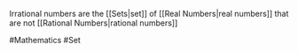 Irrational numbers are the [[Sets|set]] of [[Real Numbers|real numbers]] that are not [[Rational Numbers|rational numbers]]

#Mathematics #Set